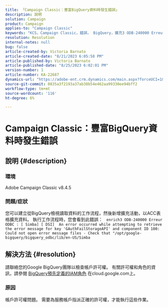 ```yaml
---
title: 「Campaign Classic：豐富BigQuery資料時發生錯誤」
description: 說明
solution: Campaign
product: Campaign
applies-to: "Campaign Classic"
keywords: "KCS，Campaign Classic，錯誤， BigQuery，擴充3 ODB-240000 Erreur ODBC"
resolution: Resolution
internal-notes: null
bug: false
article-created-by: Victoria Barnato
article-created-date: "8/21/2023 6:05:58 PM"
article-published-by: Victoria Barnato
article-published-date: "8/25/2023 6:02:01 PM"
version-number: 1
article-number: KA-22687
dynamics-url: "https://adobe-ent.crm.dynamics.com/main.aspx?forceUCI=1&pagetype=entityrecord&etn=knowledgearticle&id=7d771c5f-4d40-ee11-bdf3-6045bd0065b6"
source-git-commit: 0835a3f2193a37ab38b54e462aa99330ee94bff2
workflow-type: tm+mt
source-wordcount: '116'
ht-degree: 6%

---
```


# Campaign Classic：豐富BigQuery資料時發生錯誤

## 說明 {#description}


### 環境

Adobe Campaign Classic v8.4.5



### 問題/症狀

您可以建立從BigQuery檢視讀取資料的工作流程，然後新增擴充活動，以ACC表格擴充資料。 執行工作流程時，您會看到此錯誤：  
`enrich3 ODB-240000 Erreur ODBC : [ Simba] [ DSI]  An error occurred while attempting to retrieve the error message for key 'GAuthFailStorageAPI' and component ID 100: Could not open error message files - Check that "/opt/google-bigquery/bigquery_odbc/lib/en-US/Simba`


## 解決方法 {#resolution}


請聯絡您的Google BigQuery團隊以檢查帳戶許可權。 有關許可權和角色的資訊，請參閱 [BigQuery預先定義的IAM角色](https://cloud.google.com/bigquery/docs/access-control#bigquery) 在cloud.google.com上。

### <b>原因</b>

帳戶許可權問題。 需要為服務帳戶指派正確的許可權，才能執行這些作業。
